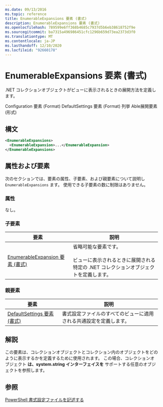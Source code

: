 ```yaml
---
ms.date: 09/13/2016
ms.topic: reference
title: EnumerableExpansions 要素 (書式)
description: EnumerableExpansions 要素 (書式)
ms.openlocfilehash: 789599e6ff368b4685c7937d5b6eb38618752f9e
ms.sourcegitcommit: ba7315a496986451cfc1296b659d73ea2373d3f0
ms.translationtype: MT
ms.contentlocale: ja-JP
ms.lasthandoff: 12/10/2020
ms.locfileid: "92660178"
---
```

# <a name="enumerableexpansions-element-format"></a>EnumerableExpansions 要素 (書式)

.NET コレクションオブジェクトがビューに表示されるときの展開方法を定義します。

Configuration 要素 (Format) DefaultSettings 要素 (Format) 列挙 Able展開要素 (形式)

## <a name="syntax"></a>構文

```xml
<EnumerableExpansions>
  <EnumerableExpansion>...</EnumerableExpansion>
</EnumerableExpansions>
```

## <a name="attributes-and-elements"></a>属性および要素

次のセクションでは、要素の属性、子要素、および親要素について説明し `EnumerableExpansions` ます。 使用できる子要素の数に制限はありません。

### <a name="attributes"></a>属性

なし。

### <a name="child-elements"></a>子要素

|要素|説明|
|-------------|-----------------|
|[EnumerableExpansion 要素 (書式)](./enumerableexpansion-element-format.md)|省略可能な要素です。<br /><br /> ビューに表示されるときに展開される特定の .NET コレクションオブジェクトを定義します。|

### <a name="parent-elements"></a>親要素

|要素|説明|
|-------------|-----------------|
|[DefaultSettings 要素 (書式)](./defaultsettings-element-format.md)|書式設定ファイルのすべてのビューに適用される共通設定を定義します。|

## <a name="remarks"></a>解説

この要素は、コレクションオブジェクトとコレクション内のオブジェクトをどのように表示するかを定義するために使用されます。 この場合、コレクションオブジェクト  **は、system.string インターフェイスを** サポートする任意のオブジェクトを参照します。

## <a name="see-also"></a>参照

[PowerShell 書式設定ファイルを記述する](./writing-a-powershell-formatting-file.md)
